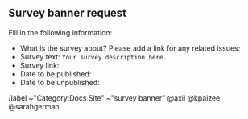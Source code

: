 ## Survey banner request

Fill in the following information:

- What is the survey about? Please add a link for any related issues:
- Survey text: `Your survey description here.`
- Survey link:
- Date to be published:
- Date to be unpublished:

/label ~"Category:Docs Site" ~"survey banner"
@axil @kpaizee @sarahgerman

